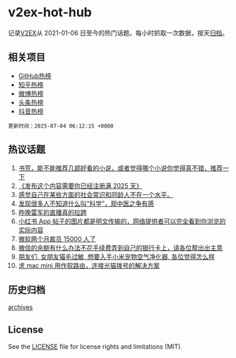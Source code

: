# v2ex-hot-hub

 记录[V2EX](https://www.v2ex.com/)从 2021-01-06 日至今的热门话题。每小时抓取一次数据，按天[归档](archives)。
 
 ## 相关项目

- [GitHub热榜](https://github.com/lonnyzhang423/github-hot-hub)
- [知乎热榜](https://github.com/lonnyzhang423/zhihu-hot-hub)
- [微博热榜](https://github.com/lonnyzhang423/weibo-hot-hub)
- [头条热榜](https://github.com/lonnyzhang423/toutiao-hot-hub)
- [抖音热榜](https://github.com/lonnyzhang423/douyin-hot-hub)


 `更新时间：2025-07-04 06:12:15 +0800`

## 热议话题

1. [书荒，能不能推荐几部好看的小说，或者觉得哪个小说你觉得真不错，推荐一下](https://www.v2ex.com/t/1142672)
1. [《发布这个内容需要你已经注册满 2025 天》](https://www.v2ex.com/t/1142771)
1. [感觉自己在某些方面的社会常识和同龄人不在一个水平。](https://www.v2ex.com/t/1142677)
1. [发现很多人不知道什么叫“科学”，观中医之争有感](https://www.v2ex.com/t/1142663)
1. [昨晚雷军的直播真的拉跨](https://www.v2ex.com/t/1142657)
1. [小红书 App 帖子的图片都是明文传输的，网络提供者可以完全看到你浏览的实际内容](https://www.v2ex.com/t/1142748)
1. [微软两个月裁员 15000 人了](https://www.v2ex.com/t/1142682)
1. [微信的余额有什么办法不花手续费弄到自己的银行卡上，请各位帮出出主意](https://www.v2ex.com/t/1142695)
1. [朋友们, 女朋友猫毛过敏, 想要入手小米宠物空气净化器, 各位觉得怎么样](https://www.v2ex.com/t/1142725)
1. [求 mac mini 用作软路由，连接光猫拨号的解决方案](https://www.v2ex.com/t/1142658)

## 历史归档

[archives](archives)

## License

See the [LICENSE](LICENSE) file for license rights and limitations (MIT).
